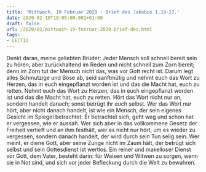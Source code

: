 ```yaml
---
title: 'Mittwoch, 19 Februar 2020 : Brief des Jakobus 1,19-27.'
date: 2020-02-18T18:05:00.001+01:00
draft: false
url: /2020/02/mittwoch-19-februar-2020-brief-des.html
tags: 
- LECTIO
---
```


Denkt daran, meine geliebten Brüder: Jeder Mensch soll schnell bereit sein zu hören, aber zurückhaltend im Reden und nicht schnell zum Zorn bereit; denn im Zorn tut der Mensch nicht das, was vor Gott recht ist. Darum legt alles Schmutzige und Böse ab, seid sanftmütig und nehmt euch das Wort zu Herzen, das in euch eingepflanzt worden ist und das die Macht hat, euch zu retten. Nehmt euch das Wort zu Herzen, das in euch eingepflanzt worden ist und das die Macht hat, euch zu retten. Hört das Wort nicht nur an, sondern handelt danach; sonst betrügt ihr euch selbst. Wer das Wort nur hört, aber nicht danach handelt, ist wie ein Mensch, der sein eigenes Gesicht im Spiegel betrachtet: Er betrachtet sich, geht weg und schon hat er vergessen, wie er aussah. Wer sich aber in das vollkommene Gesetz der Freiheit vertieft und an ihm festhält, wer es nicht nur hört, um es wieder zu vergessen, sondern danach handelt, der wird durch sein Tun selig sein. Wer meint, er diene Gott, aber seine Zunge nicht im Zaum hält, der betrügt sich selbst und sein Gottesdienst ist wertlos. Ein reiner und makelloser Dienst vor Gott, dem Vater, besteht darin: für Waisen und Witwen zu sorgen, wenn sie in Not sind, und sich vor jeder Befleckung durch die Welt zu bewahren.